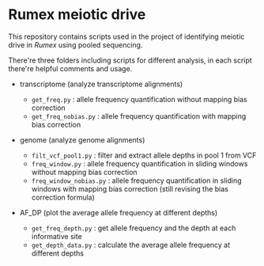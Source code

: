 # Rumex meiotic drive
This repository contains scripts used in the project of identifying  meiotic drive in _Rumex_ using pooled sequencing.

There're three folders including scripts for different analysis, in each script there're helpful comments and usage.
* transcriptome (analyze transcriptome alignments)
    * ```get_freq.py``` : allele frequency quantification without mapping bias correction
    * ```get_freq_nobias.py``` : allele frequency quantification with mapping bias correction
* genome (analyze genome alignments)
    * ```filt_vcf_pool1.py``` : filter and extract allele depths in pool 1 from VCF
    * ```freq_window.py``` : allele frequency quantification in sliding windows without mapping bias correction
    * ```freq_window_nobias.py``` : allele frequency quantification in sliding windows with mapping bias correction (still revising the bias correction formula)

* AF_DP (plot the average allele frequency at different depths)
    * ```get_freq_depth.py``` : get allele frequency and the depth at each informative site
    * ```get_depth_data.py``` : calculate the average allele frequency at different depths


